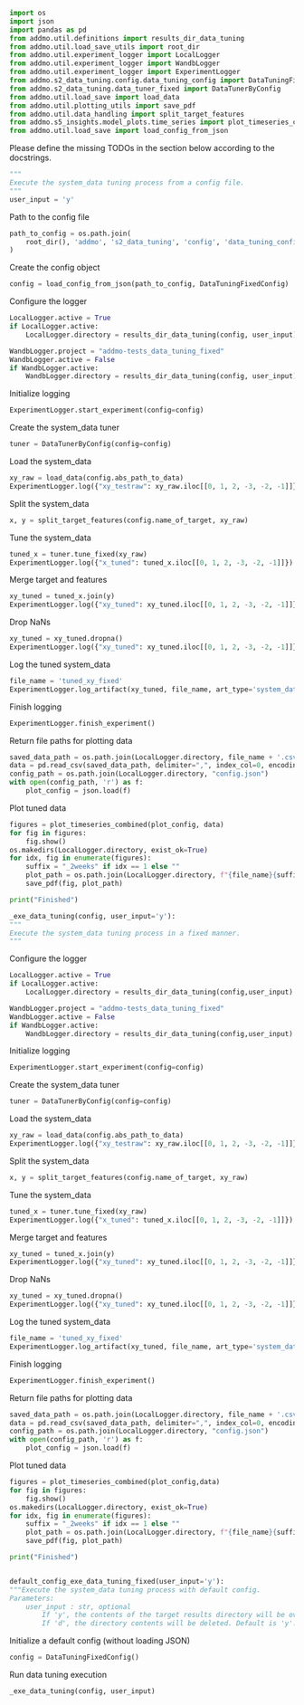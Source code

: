 
```python
import os
import json
import pandas as pd
from addmo.util.definitions import results_dir_data_tuning
from addmo.util.load_save_utils import root_dir
from addmo.util.experiment_logger import LocalLogger
from addmo.util.experiment_logger import WandbLogger
from addmo.util.experiment_logger import ExperimentLogger
from addmo.s2_data_tuning.config.data_tuning_config import DataTuningFixedConfig
from addmo.s2_data_tuning.data_tuner_fixed import DataTunerByConfig
from addmo.util.load_save import load_data
from addmo.util.plotting_utils import save_pdf
from addmo.util.data_handling import split_target_features
from addmo.s5_insights.model_plots.time_series import plot_timeseries_combined
from addmo.util.load_save import load_config_from_json
```

Please define the missing TODOs in the section below according to the docstrings.

```python
"""
Execute the system_data tuning process from a config file.
"""
user_input = 'y'
```

Path to the config file

```python
path_to_config = os.path.join(
    root_dir(), 'addmo', 's2_data_tuning', 'config', 'data_tuning_config.json'
)
```

Create the config object

```python
config = load_config_from_json(path_to_config, DataTuningFixedConfig)
```

Configure the logger

```python
LocalLogger.active = True
if LocalLogger.active:
    LocalLogger.directory = results_dir_data_tuning(config, user_input)

WandbLogger.project = "addmo-tests_data_tuning_fixed"
WandbLogger.active = False
if WandbLogger.active:
    WandbLogger.directory = results_dir_data_tuning(config, user_input)
```

Initialize logging

```python
ExperimentLogger.start_experiment(config=config)
```

Create the system_data tuner

```python
tuner = DataTunerByConfig(config=config)
```

Load the system_data

```python
xy_raw = load_data(config.abs_path_to_data)
ExperimentLogger.log({"xy_testraw": xy_raw.iloc[[0, 1, 2, -3, -2, -1]]})
```

Split the system_data

```python
x, y = split_target_features(config.name_of_target, xy_raw)
```

Tune the system_data

```python
tuned_x = tuner.tune_fixed(xy_raw)
ExperimentLogger.log({"x_tuned": tuned_x.iloc[[0, 1, 2, -3, -2, -1]]})
```

Merge target and features

```python
xy_tuned = tuned_x.join(y)
ExperimentLogger.log({"xy_tuned": xy_tuned.iloc[[0, 1, 2, -3, -2, -1]]})
```

Drop NaNs

```python
xy_tuned = xy_tuned.dropna()
ExperimentLogger.log({"xy_tuned": xy_tuned.iloc[[0, 1, 2, -3, -2, -1]]})
```

Log the tuned system_data

```python
file_name = 'tuned_xy_fixed'
ExperimentLogger.log_artifact(xy_tuned, file_name, art_type='system_data')
```

Finish logging

```python
ExperimentLogger.finish_experiment()
```

Return file paths for plotting data

```python
saved_data_path = os.path.join(LocalLogger.directory, file_name + '.csv')
data = pd.read_csv(saved_data_path, delimiter=",", index_col=0, encoding="latin1", header=0)
config_path = os.path.join(LocalLogger.directory, "config.json")
with open(config_path, 'r') as f:
    plot_config = json.load(f)
```

Plot tuned data

```python
figures = plot_timeseries_combined(plot_config, data)
for fig in figures:
    fig.show()
os.makedirs(LocalLogger.directory, exist_ok=True)
for idx, fig in enumerate(figures):
    suffix = "_2weeks" if idx == 1 else ""
    plot_path = os.path.join(LocalLogger.directory, f"{file_name}{suffix}")
    save_pdf(fig, plot_path)

print("Finished")

_exe_data_tuning(config, user_input='y'):
"""
Execute the system_data tuning process in a fixed manner.
"""
```

Configure the logger

```python
LocalLogger.active = True
if LocalLogger.active:
    LocalLogger.directory = results_dir_data_tuning(config,user_input)

WandbLogger.project = "addmo-tests_data_tuning_fixed"
WandbLogger.active = False
if WandbLogger.active:
    WandbLogger.directory = results_dir_data_tuning(config,user_input)
```

Initialize logging

```python
ExperimentLogger.start_experiment(config=config)
```

Create the system_data tuner

```python
tuner = DataTunerByConfig(config=config)
```

Load the system_data

```python
xy_raw = load_data(config.abs_path_to_data)
ExperimentLogger.log({"xy_testraw": xy_raw.iloc[[0, 1, 2, -3, -2, -1]]})
```

Split the system_data

```python
x, y = split_target_features(config.name_of_target, xy_raw)
```

Tune the system_data

```python
tuned_x = tuner.tune_fixed(xy_raw)
ExperimentLogger.log({"x_tuned": tuned_x.iloc[[0, 1, 2, -3, -2, -1]]})
```

Merge target and features

```python
xy_tuned = tuned_x.join(y)
ExperimentLogger.log({"xy_tuned": xy_tuned.iloc[[0, 1, 2, -3, -2, -1]]})
```

Drop NaNs

```python
xy_tuned = xy_tuned.dropna()
ExperimentLogger.log({"xy_tuned": xy_tuned.iloc[[0, 1, 2, -3, -2, -1]]})
```

Log the tuned system_data

```python
file_name = 'tuned_xy_fixed'
ExperimentLogger.log_artifact(xy_tuned, file_name, art_type='system_data')
```

Finish logging

```python
ExperimentLogger.finish_experiment()
```

Return file paths for plotting data

```python
saved_data_path = os.path.join(LocalLogger.directory, file_name + '.csv')
data = pd.read_csv(saved_data_path, delimiter=",", index_col=0, encoding="latin1", header=0)
config_path = os.path.join(LocalLogger.directory, "config.json")
with open(config_path, 'r') as f:
    plot_config = json.load(f)
```

Plot tuned data

```python
figures = plot_timeseries_combined(plot_config,data)
for fig in figures:
    fig.show()
os.makedirs(LocalLogger.directory, exist_ok=True)
for idx, fig in enumerate(figures):
    suffix = "_2weeks" if idx == 1 else ""
    plot_path = os.path.join(LocalLogger.directory, f"{file_name}{suffix}")
    save_pdf(fig, plot_path)

print("Finished")


default_config_exe_data_tuning_fixed(user_input='y'):
"""Execute the system_data tuning process with default config.
Parameters:
    user_input : str, optional
        If 'y', the contents of the target results directory will be overwritten.
        If 'd', the directory contents will be deleted. Default is 'y'."""
```

Initialize a default config (without loading JSON)

```python
config = DataTuningFixedConfig()
```

Run data tuning execution

```python
_exe_data_tuning(config, user_input)
```
